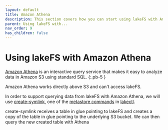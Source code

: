 ```yaml
---
layout: default
title: Amazon Athena
description: This section covers how you can start using lakeFS with Amazon Athena, a serverless, interactive query service in Amazon S3
parent: Using lakeFS with...
nav_order: 9
has_children: false
---
```


# Using lakeFS with Amazon Athena
[Amazon Athena](https://aws.amazon.com/athena/) is an interactive query service that makes it easy to analyze data in Amazon S3 using standard SQL.
{:.pb-5 }


Amazon Athena works directly above S3 and can't access lakeFS.

In order to support querying data from lakeFS with Amazon Athena, we will use [create-symlink](glue_hive_metastore.md#create-symlink), one of the [metastore commands](glue_hive_metastore.md) in [lakectl](../reference/commands.md).

create-symlink receives a table in glue pointing to lakeFS and creates a copy of the table in glue pointing to the underlying S3 bucket.
We can then query the new created table with Athena


